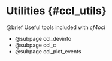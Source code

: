 Utilities {#ccl_utils}
=========

@brief Useful tools included with _cf4ocl_

* @subpage ccl_devinfo
* @subpage ccl_c
* @subpage ccl_plot_events

